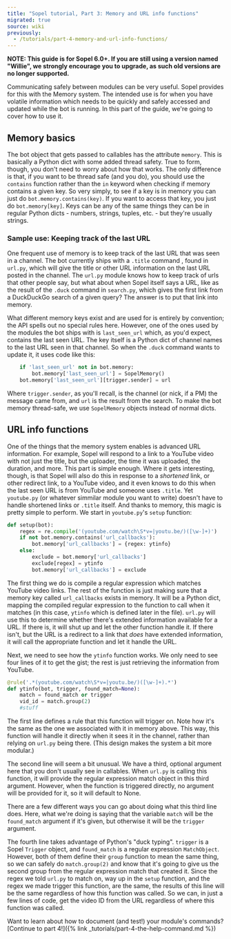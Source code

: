 ```yaml
---
title: "Sopel tutorial, Part 3: Memory and URL info functions"
migrated: true
source: wiki
previously:
  - /tutorials/part-4-memory-and-url-info-functions/
---
```


**NOTE: This guide is for Sopel 6.0+. If you are still using a version named
"Willie", we strongly encourage you to upgrade, as such old versions are no
longer supported.**

Communicating safely between modules can be very useful. Sopel provides for
this with the Memory system. The intended use is for when you have volatile
information which needs to be quickly and safely accessed and updated while the
bot is running. In this part of the guide, we're going to cover how to use it.

## Memory basics

The bot object that gets passed to callables has the attribute `memory`. This
is basically a Python dict with some added thread safety. True to form, though,
you don't need to worry about how that works. The only difference is that, if
you want to be thread safe (and you do), you should use the `contains` function
rather than the `in` keyword when checking if memory contains a given key. So
very simply, to see if a key is in memory you can just do 
`bot.memory.contains(key)`. If you want to access that key, you just do
`bot.memory[key]`. Keys can be any of the same things they can be in regular
Python dicts - numbers, strings, tuples, etc. - but they're usually strings.

### Sample use: Keeping track of the last URL

One frequent use of memory is to keep track of the last URL that was seen in a
channel. The bot currently ships with a `.title` command , found in `url.py`,
which will give the title or other URL information on the last URL posted in
the channel. The `url.py` module knows how to keep track of urls that other
people say, but what about when Sopel itself says a URL, like as the result of
the `.duck` command in `search.py`, which gives the first link from a
DuckDuckGo search of a given query? The answer is to put that link into memory.

What different memory keys exist and are used for is entirely by convention;
the API spells out no special rules here. However, one of the ones used by the
modules the bot ships with is `last_seen_url` which, as you'd expect, contains
the last seen URL. The key itself is a Python dict of channel names to the
last URL seen in that channel. So when the `.duck` command wants to update it,
it uses code like this:

```py
    if 'last_seen_url' not in bot.memory:
        bot.memory['last_seen_url'] = SopelMemory()
    bot.memory['last_seen_url'][trigger.sender] = url
```

Where `trigger.sender`, as you'll recall, is the channel (or nick, if a PM)
the message came from, and `url` is the result from the search. To make the bot
memory thread-safe, we use `SopelMemory` objects instead of normal dicts.

## URL info functions

One of the things that the memory system enables is advanced URL information.
For example, Sopel will respond to a link to a YouTube video with not just
the title, but the uploader, the time it was uploaded, the duration, and more.
This part is simple enough. Where it gets interesting, though, is that Sopel
will also do this in response to a *shortened* link, or other redirect link, to
a YouTube video, and it even knows to do this when the last seen URL is from
YouTube and someone uses `.title`. Yet `youtube.py` (or whatever simmilar
module you want to write) doesn't have to handle shortened links or `.title`
itself. And thanks to memory, this magic is pretty simple to perform. We start
in `youtube.py`'s `setup` function:

```py
def setup(bot):
    regex = re.compile('(youtube.com/watch\S*v=|youtu.be/)([\w-]+)')
    if not bot.memory.contains('url_callbacks'):
        bot.memory['url_callbacks'] = {regex: ytinfo}
    else:
        exclude = bot.memory['url_callbacks']
        exclude[regex] = ytinfo
        bot.memory['url_callbacks'] = exclude
```

The first thing we do is compile a regular expression which matches YouTube
video links. The rest of the function is just making sure that a memory key
called `url_callbacks` exists in memory. It will be a Python dict, mapping the
compiled regular expression to the function to call when it matches (in this
case, `ytinfo` which is defined later in the file). `url.py` will use this to
determine whether there's extended information available for a URL. If there
is, it will shut up and let the other function handle it. If there isn't, but
the URL is a redirect to a link that *does* have extended information, it will
call the appropriate function and let it handle the URL.

Next, we need to see how the `ytinfo` function works. We only need to see four
lines of it to get the gist; the rest is just retrieving the information from
YouTube.

```py
@rule('.*(youtube.com/watch\S*v=|youtu.be/)([\w-]+).*')
def ytinfo(bot, trigger, found_match=None):
    match = found_match or trigger
    vid_id = match.group(2)
    #stuff
```
The first line defines a rule that this function will trigger on. Note how it's
the same as the one we associated with it in memory above. This way, this
function will handle it directly when it sees it in the channel, rather than
relying on `url.py` being there. (This design makes the system a bit more
modular.)

The second line will seem a bit unusual. We have a third, optional argument
here that you don't usually see in callables. When `url.py` is calling this
function, it will provide the regular expression match object in this third
argument. However, when the function is triggered directly, no argument will be
provided for it, so it will default to None.

There are a few different ways you can go about doing what this third line
does. Here, what we're doing is saying that the variable `match` will be the
`found_match` argument if it's given, but otherwise it will be the `trigger`
argument.

The fourth line takes advantage of Python's "duck typing". `trigger` is a
Sopel `Trigger` object, and `found_match` is a regular expression
`MatchObject`. However, both of them define their `group` function to mean the
same thing, so we can safely do `match.group(2)` and know that it's going to
give us the second group from the regular expression match that created it.
Since the regex we told `url.py` to match on, way up in the `setup` function,
and the regex we made trigger this function, are the same, the results of this
line will be the same regardless of how this function was called. So we can, in
just a few lines of code, get the video ID from the URL regardless of where
this function was called.

Want to learn about how to document (and test!) your module's commands?
[Continue to part 4!]({% link _tutorials/part-4-the-help-command.md %})

